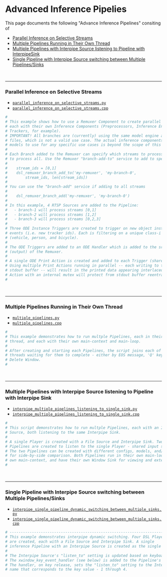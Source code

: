 # Advanced Inference Pipelies
This page documents the following "Advance Inference Pipelines" consiting of
* [Parallel Inference on Selective Streams](#parallel-inference-on-selective-streams)
* [Multiple Pipelines Running in Their Own Thread](#multiple-pipelines-running-in-their-own-thread)
* [Multiple Pipelines with Interpipe Source listening to Pipeline with InterpipeSink](#multiple-pipelines-with-interpipe-source-listening-to-pipeline-with-interpipe-sink)
* [Single Pipeline with Interpipe Source switching between Multiple Pipelines/Sinks](#single-pipeline-with-interpipe-source-switching-between-multiple-pipelinessinks)

<br>

---

### Parallel Inference on Selective Streams

* [`parallel_inference_on_selective_streams.py`](/examples/python/parallel_inference_on_selective_streams.py)
* [`parallel_inference_on_selective_streams.cpp`](/examples/cpp/parallel_inference_on_selective_streams.cpp)

```python
#
# This example shows how to use a Remuxer Component to create parallel branches,
# each with their own Inference Components (Preprocessors, Inference Engines, 
# Trackers, for example). 
# IMPORTANT! All branches are (currently) using the same model engine and config.
# files, which is not a valid use case. The actual inference components and 
# models to use for any specific use cases is beyond the scope of this example. 
#
# Each Branch added to the Remuxer can specify which streams to process or
# to process all. Use the Remuxer "branch-add-to" service to add to specific streams.
#
#    stream_ids = [0,1]
#    dsl_remuxer_branch_add_to('my-remuxer', 'my-branch-0', 
#        stream_ids, len[stream_ids])
#
# You can use the "branch-add" service if adding to all streams
#
#    dsl_remuxer_branch_add('my-remuxer', 'my-branch-0')
# 
# In this example, 4 RTSP Sources are added to the Pipeline:
#   - branch-1 will process streams [0,1]
#   - branch-2 will process streams [1,2]
#   - branch-3 will process streams [0,2,3]
#
# Three ODE Instance Triggers are created to trigger on new object instances
# events (i.e. new tracker ids). Each is filtering on a unique class-i
# (vehicle, person, and bicycle). 
#
# The ODE Triggers are added to an ODE Handler which is added to the src-pad
# (output) of the Remuxer.
#
# A single ODE Print Action is created and added to each Trigger (shared action).
# Using multiple Print Actions running in parallel -- each writing to the same 
# stdout buffer -- will result in the printed data appearing interlaced. A single 
# Action with an internal mutex will protect from stdout buffer reentrancy. 
# 

```

<br>

---

### Multiple Pipelines Running in Their Own Thread

* [`multiple_pipelines.py`](/examples/python/multiple_pipelines.py)
* [`multiple_pipelines.cpp`](/examples/cpp/multiple_pipelines.cpp)

```python
#
# This example demonstrates how to run multple Pipelines, each in their own 
# thread, and each with their own main-context and main-loop.
#
# After creating and starting each Pipelines, the script joins each of the 
# threads waiting for them to complete - either by EOS message, 'Q' key, or 
# Delete Window.
#
```

<br>

---

### Multiple Pipelines with Interpipe Source listening to Pipeline with Interpipe Sink

* [`interpipe_multiple_pipelines_listening_to_single_sink.py`](/examples/python/interpipe_multiple_pipelines_listening_to_single_sink.py)
* [`interpipe_multiple_pipelines_listening_to_single_sink.cpp`](/examples/cpp/interpipe_multiple_pipelines_listening_to_single_sink.cpp)

```python
#
# This script demonstrates how to run multple Pipelines, each with an Interpipe
# Source, both listening to the same Interpipe Sink.
#
# A single Player is created with a File Source and Interpipe Sink. Two Inference
# Pipelines are created to listen to the single Player - shared input stream. 
# The two Pipelines can be created with different configs, models, and/or Trackers
# for side-by-side comparison. Both Pipelines run in their own main-loop with their 
# own main-context, and have their own Window Sink for viewing and external control.
#
```
<br>

---

### Single Pipeline with Interpipe Source switching between Multiple Pipelines/Sinks

* [`interpipe_single_pipeline_dynamic_switching_between_multiple_sinks.py`](/examples/python/interpipe_single_pipeline_dynamic_switching_between_multiple_sinks.py)
* [`interpipe_single_pipeline_dynamic_switching_between_multiple_sinks.cpp`](/examples/cpp/interpipe_single_pipeline_dynamic_switching_between_multiple_sinks.cpp)

```python
# ------------------------------------------------------------------------------------
# This example demonstrates interpipe dynamic switching. Four DSL Players
# are created, each with a File Source and Interpipe Sink. A single
# inference Pipeline with an Interpipe Source is created as the single listener
# 
# The Interpipe Source's "listen_to" setting is updated based on keyboard input.
# The xwindow_key_event_handler (see below) is added to the Pipeline's Window Sink.
# The handler, on key release, sets the "listen_to" setting to the Interpipe Sink
# name that corresponds to the key value - 1 through 4.
```

